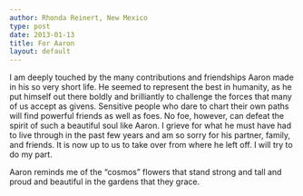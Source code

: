 ```yaml
---
author: Rhonda Reinert, New Mexico
type: post
date: 2013-01-13
title: For Aaron
layout: default
---
```

I am deeply touched by the many contributions and friendships Aaron made in his so very short life. He seemed to represent the best in humanity, as he put himself out there boldly and brilliantly to challenge the forces that many of us accept as givens. Sensitive people who dare to chart their own paths will find powerful friends as well as foes. No foe, however, can defeat the spirit of such a beautiful soul like Aaron. I grieve for what he must have had to live through in the past few years and am so sorry for his partner, family, and friends. It is now up to us to take over from where he left off. I will try to do my part.

Aaron reminds me of the “cosmos” flowers that stand strong and tall and proud and beautiful in the gardens that they grace.
